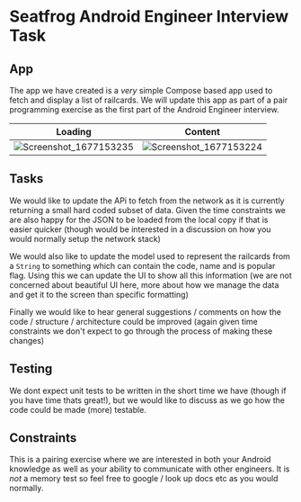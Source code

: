 # Seatfrog Android Engineer Interview Task 

## App

The app we have created is a _very_ simple Compose based app used to fetch and display a list of railcards. 
We will update this app as part of a pair programming exercise as the first part of the Android Engineer interview. 

| Loading  | Content |
| ------------- | ------------- |
| ![Screenshot_1677153235](https://user-images.githubusercontent.com/1217873/220898695-c2e3d647-54da-407a-b54e-b9f77ef34e00.png)  | ![Screenshot_1677153224](https://user-images.githubusercontent.com/1217873/220898700-cb476004-2c8e-4139-b974-5edcc1fffe02.png)  |

## Tasks

We would like to update the APi to fetch from the network as it is currently returning a small hard coded subset of data. Given the time constraints we are also happy for the JSON to be loaded from the local copy if that is easier quicker (though would be interested in a discussion on how you would normally setup the network stack)

We would also like to update the model used to represent the railcards from a `String` to something which can contain the code, name and is popular flag. Using this we can update the UI to show all this information (we are not concerned about beautiful UI here, more about how we manage the data and get it to the screen than specific formatting)

Finally we would like to hear general suggestions / comments on how the code / structure / architecture could be improved (again given time constraints we don't expect to go through the process of making these changes)
## Testing 

We dont expect unit tests to be written in the short time we have (though if you have time thats great!), but we would like to discuss as we go how the code could be made (more) testable. 

## Constraints

This is a pairing exercise where we are interested in both your Android knowledge as well as your ability to communicate with other engineers. It is _not_ a memory test so feel free to google / look up docs etc as you would normally. 
